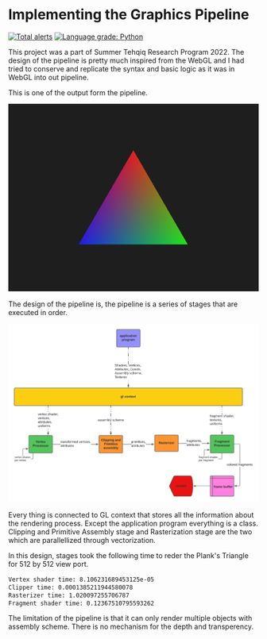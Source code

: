 # Implementing the Graphics Pipeline

[![Total alerts](https://img.shields.io/lgtm/alerts/g/ai-maq/Computer-Graphics-Tehqiq.svg?logo=lgtm&logoWidth=18)](https://lgtm.com/projects/g/ai-maq/Computer-Graphics-Tehqiq/alerts/)
[![Language grade: Python](https://img.shields.io/lgtm/grade/python/g/ai-maq/Computer-Graphics-Tehqiq.svg?logo=lgtm&logoWidth=18)](https://lgtm.com/projects/g/ai-maq/Computer-Graphics-Tehqiq/context:python)

This project was a part of Summer Tehqiq Research Program 2022. The design of the pipeline is pretty much inspired from the WebGL and I had tried to conserve and replicate the syntax and basic logic as it was in WebGL into out pipeline.

This is one of the output form the pipeline.

<p align="center">
<img src="output/tricolor-triangle.png" alt="Plank's Triangle"/>
</p>

The design of the pipeline is, the pipeline is a series of stages that are executed in order.

<p align="center">
<img src="pipeline-design.png" alt="Pipeline's design"/>
</p>

Every thing is connected to GL context that stores all the information about the rendering process. Except the application program everything is a class. Clipping and Primitive Assembly stage and Rasterization stage are the two which are parallellized through vectorization.

In this design, stages took the following time to reder the Plank's Triangle for 512 by 512 view port.

```
Vertex shader time: 8.106231689453125e-05
Clipper time: 0.0001385211944580078
Rasterizer time: 1.020097255706787
Fragment shader time: 0.12367510795593262
```

The limitation of the pipeline is that it can only render multiple objects with assembly scheme. There is no mechanism for the depth and transperency.
